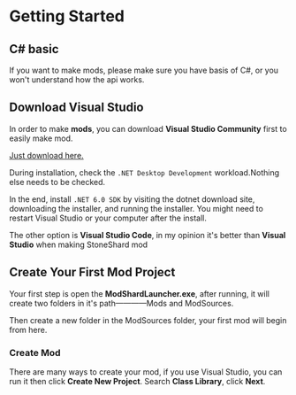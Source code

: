 # Getting Started

## C# basic

If you want to make mods, please make sure you have basis of C#, or you won't understand how the api works.

## Download Visual Studio

In order to make **mods**, you can download **Visual Studio Community** first to easily make mod.

[Just download here.](https://visualstudio.microsoft.com/)

During installation, check the `.NET Desktop Development` workload.Nothing else needs to be checked.

In the end, install `.NET 6.0 SDK` by visiting the dotnet download site, downloading the installer, and running the installer. You might need to restart Visual Studio or your computer after the install.

The other option is **Visual Studio Code**, in my opinion it's better than **Visual Studio** when making StoneShard mod

## Create Your First Mod Project

Your first step is open the **ModShardLauncher.exe**, after running, it will create two folders in it's path————Mods and ModSources.

Then create a new folder in the ModSources folder, your first mod will begin from here.

### Create Mod

There are many ways to create your mod, if you use Visual Studio, you can run it then click **Create New Project**.
Search **Class Library**, click **Next**.

